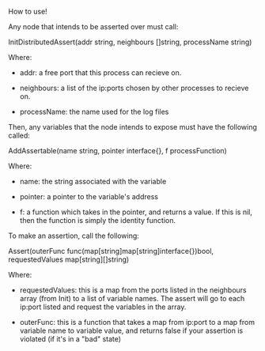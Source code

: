 How to use!

Any node that intends to be asserted over must call:

InitDistributedAssert(addr string, neighbours []string, processName string)


Where:

- addr: a free port that this process can recieve on.

- neighbours: a list of the ip:ports chosen by other processes to recieve on.

- processName: the name used for the log files


Then, any variables that the node intends to expose must have the following called:

AddAssertable(name string, pointer interface{}, f processFunction)


Where:

- name: the string associated with the variable

- pointer: a pointer to the variable's address

- f: a function which takes in the pointer, and returns a value. If this is nil, then the function is simply the identity function.


To make an assertion, call the following:

Assert(outerFunc func(map[string]map[string]interface{})bool, requestedValues map[string][]string)


Where:

- requestedValues: this is a map from the ports listed in the neighbours array (from Init) to a list of variable names. The assert will go to each ip:port listed and request the variables in the array.

- outerFunc: this is a function that takes a map from ip:port to a map from variable name to variable value, and returns false if your assertion is violated (if it's in a "bad" state) 